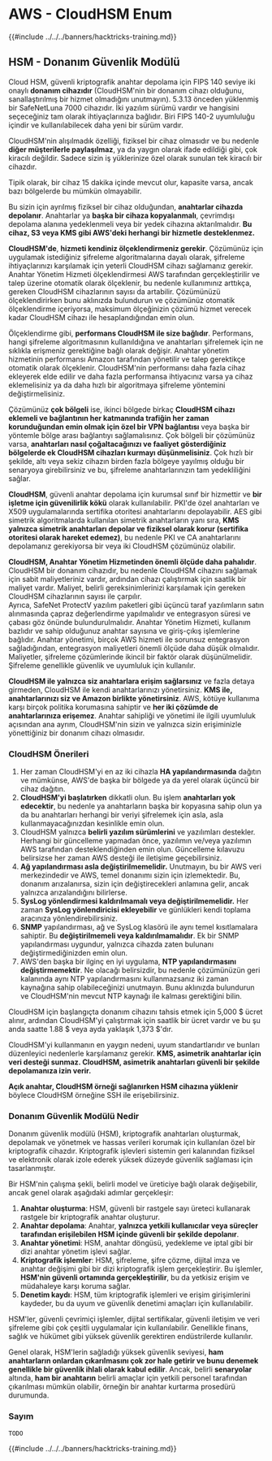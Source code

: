 # AWS - CloudHSM Enum

{{#include ../../../banners/hacktricks-training.md}}

## HSM - Donanım Güvenlik Modülü

Cloud HSM, güvenli kriptografik anahtar depolama için FIPS 140 seviye iki onaylı **donanım cihazıdır** (CloudHSM'nin bir donanım cihazı olduğunu, sanallaştırılmış bir hizmet olmadığını unutmayın). 5.3.13 önceden yüklenmiş bir SafeNetLuna 7000 cihazıdır. İki yazılım sürümü vardır ve hangisini seçeceğiniz tam olarak ihtiyaçlarınıza bağlıdır. Biri FIPS 140-2 uyumluluğu içindir ve kullanılabilecek daha yeni bir sürüm vardır.

CloudHSM'nin alışılmadık özelliği, fiziksel bir cihaz olmasıdır ve bu nedenle **diğer müşterilerle paylaşılmaz**, ya da yaygın olarak ifade edildiği gibi, çok kiracılı değildir. Sadece sizin iş yüklerinize özel olarak sunulan tek kiracılı bir cihazdır.

Tipik olarak, bir cihaz 15 dakika içinde mevcut olur, kapasite varsa, ancak bazı bölgelerde bu mümkün olmayabilir.

Bu sizin için ayrılmış fiziksel bir cihaz olduğundan, **anahtarlar cihazda depolanır**. Anahtarlar ya **başka bir cihaza kopyalanmalı**, çevrimdışı depolama alanına yedeklenmeli veya bir yedek cihazına aktarılmalıdır. **Bu cihaz, S3 veya KMS gibi AWS'deki herhangi bir hizmetle desteklenmez.**

**CloudHSM'de**, **hizmeti kendiniz ölçeklendirmeniz gerekir**. Çözümünüz için uygulamak istediğiniz şifreleme algoritmalarına dayalı olarak, şifreleme ihtiyaçlarınızı karşılamak için yeterli CloudHSM cihazı sağlamanız gerekir.\
Anahtar Yönetim Hizmeti ölçeklendirmesi AWS tarafından gerçekleştirilir ve talep üzerine otomatik olarak ölçeklenir, bu nedenle kullanımınız arttıkça, gereken CloudHSM cihazlarının sayısı da artabilir. Çözümünüzü ölçeklendirirken bunu aklınızda bulundurun ve çözümünüz otomatik ölçeklendirme içeriyorsa, maksimum ölçeğinizin çözümü hizmet verecek kadar CloudHSM cihazı ile hesaplandığından emin olun.

Ölçeklendirme gibi, **performans CloudHSM ile size bağlıdır**. Performans, hangi şifreleme algoritmasının kullanıldığına ve anahtarları şifrelemek için ne sıklıkla erişmeniz gerektiğine bağlı olarak değişir. Anahtar yönetim hizmetinin performansı Amazon tarafından yönetilir ve talep gerektikçe otomatik olarak ölçeklenir. CloudHSM'nin performansı daha fazla cihaz ekleyerek elde edilir ve daha fazla performansa ihtiyacınız varsa ya cihaz eklemelisiniz ya da daha hızlı bir algoritmaya şifreleme yöntemini değiştirmelisiniz.

Çözümünüz **çok bölgeli** ise, ikinci bölgede birkaç **CloudHSM cihazı eklemeli ve bağlantının her katmanında trafiğin her zaman korunduğundan emin olmak için özel bir VPN bağlantısı** veya başka bir yöntemle bölge arası bağlantıyı sağlamalısınız. Çok bölgeli bir çözümünüz varsa, **anahtarları nasıl çoğaltacağınızı ve faaliyet gösterdiğiniz bölgelerde ek CloudHSM cihazları kurmayı düşünmelisiniz**. Çok hızlı bir şekilde, altı veya sekiz cihazın birden fazla bölgeye yayılmış olduğu bir senaryoya girebilirsiniz ve bu, şifreleme anahtarlarınızın tam yedekliliğini sağlar.

**CloudHSM**, güvenli anahtar depolama için kurumsal sınıf bir hizmettir ve **bir işletme için güvenilirlik kökü** olarak kullanılabilir. PKI'de özel anahtarları ve X509 uygulamalarında sertifika otoritesi anahtarlarını depolayabilir. AES gibi simetrik algoritmalarda kullanılan simetrik anahtarların yanı sıra, **KMS yalnızca simetrik anahtarları depolar ve fiziksel olarak korur (sertifika otoritesi olarak hareket edemez)**, bu nedenle PKI ve CA anahtarlarını depolamanız gerekiyorsa bir veya iki CloudHSM çözümünüz olabilir.

**CloudHSM, Anahtar Yönetim Hizmetinden önemli ölçüde daha pahalıdır**. CloudHSM bir donanım cihazıdır, bu nedenle CloudHSM cihazını sağlamak için sabit maliyetleriniz vardır, ardından cihazı çalıştırmak için saatlik bir maliyet vardır. Maliyet, belirli gereksinimlerinizi karşılamak için gereken CloudHSM cihazlarının sayısı ile çarpılır.\
Ayrıca, SafeNet ProtectV yazılım paketleri gibi üçüncü taraf yazılımların satın alınmasında çapraz değerlendirme yapılmalıdır ve entegrasyon süresi ve çabası göz önünde bulundurulmalıdır. Anahtar Yönetim Hizmeti, kullanım bazlıdır ve sahip olduğunuz anahtar sayısına ve giriş-çıkış işlemlerine bağlıdır. Anahtar yönetimi, birçok AWS hizmeti ile sorunsuz entegrasyon sağladığından, entegrasyon maliyetleri önemli ölçüde daha düşük olmalıdır. Maliyetler, şifreleme çözümlerinde ikincil bir faktör olarak düşünülmelidir. Şifreleme genellikle güvenlik ve uyumluluk için kullanılır.

**CloudHSM ile yalnızca siz anahtarlara erişim sağlarsınız** ve fazla detaya girmeden, CloudHSM ile kendi anahtarlarınızı yönetirsiniz. **KMS ile, anahtarlarınızı siz ve Amazon birlikte yönetirsiniz**. AWS, kötüye kullanıma karşı birçok politika korumasına sahiptir ve **her iki çözümde de anahtarlarınıza erişemez**. Anahtar sahipliği ve yönetimi ile ilgili uyumluluk açısından ana ayrım, CloudHSM'nin sizin ve yalnızca sizin erişiminizle yönettiğiniz bir donanım cihazı olmasıdır.

### CloudHSM Önerileri

1. Her zaman CloudHSM'yi en az iki cihazla **HA yapılandırmasında** dağıtın ve mümkünse, AWS'de başka bir bölgede ya da yerel olarak üçüncü bir cihaz dağıtın.
2. **CloudHSM'yi başlatırken** dikkatli olun. Bu işlem **anahtarları yok edecektir**, bu nedenle ya anahtarların başka bir kopyasına sahip olun ya da bu anahtarları herhangi bir veriyi şifrelemek için asla, asla kullanmayacağınızdan kesinlikle emin olun.
3. CloudHSM yalnızca **belirli yazılım sürümlerini** ve yazılımları destekler. Herhangi bir güncelleme yapmadan önce, yazılımın ve/veya yazılımın AWS tarafından desteklendiğinden emin olun. Güncelleme kılavuzu belirsizse her zaman AWS desteği ile iletişime geçebilirsiniz.
4. **Ağ yapılandırması asla değiştirilmemelidir.** Unutmayın, bu bir AWS veri merkezindedir ve AWS, temel donanımı sizin için izlemektedir. Bu, donanım arızalanırsa, sizin için değiştirecekleri anlamına gelir, ancak yalnızca arızalandığını bilirlerse.
5. **SysLog yönlendirmesi kaldırılmamalı veya değiştirilmemelidir.** Her zaman **SysLog yönlendiricisi ekleyebilir** ve günlükleri kendi toplama aracınıza yönlendirebilirsiniz.
6. **SNMP** yapılandırması, ağ ve SysLog klasörü ile aynı temel kısıtlamalara sahiptir. Bu **değiştirilmemeli veya kaldırılmamalıdır**. Ek bir SNMP yapılandırması uygundur, yalnızca cihazda zaten bulunanı değiştirmediğinizden emin olun.
7. AWS'den başka bir ilginç en iyi uygulama, **NTP yapılandırmasını değiştirmemektir**. Ne olacağı belirsizdir, bu nedenle çözümünüzün geri kalanında aynı NTP yapılandırmasını kullanmazsanız iki zaman kaynağına sahip olabileceğinizi unutmayın. Bunu aklınızda bulundurun ve CloudHSM'nin mevcut NTP kaynağı ile kalması gerektiğini bilin.

CloudHSM için başlangıçta donanım cihazını tahsis etmek için 5,000 $ ücret alınır, ardından CloudHSM'yi çalıştırmak için saatlik bir ücret vardır ve bu şu anda saatte 1.88 $ veya ayda yaklaşık 1,373 $'dır.

CloudHSM'yi kullanmanın en yaygın nedeni, uyum standartlarıdır ve bunları düzenleyici nedenlerle karşılamanız gerekir. **KMS, asimetrik anahtarlar için veri desteği sunmaz. CloudHSM, asimetrik anahtarları güvenli bir şekilde depolamanıza izin verir.**

**Açık anahtar, CloudHSM örneği sağlanırken HSM cihazına yüklenir** böylece CloudHSM örneğine SSH ile erişebilirsiniz.

### Donanım Güvenlik Modülü Nedir

Donanım güvenlik modülü (HSM), kriptografik anahtarları oluşturmak, depolamak ve yönetmek ve hassas verileri korumak için kullanılan özel bir kriptografik cihazdır. Kriptografik işlevleri sistemin geri kalanından fiziksel ve elektronik olarak izole ederek yüksek düzeyde güvenlik sağlaması için tasarlanmıştır.

Bir HSM'nin çalışma şekli, belirli model ve üreticiye bağlı olarak değişebilir, ancak genel olarak aşağıdaki adımlar gerçekleşir:

1. **Anahtar oluşturma**: HSM, güvenli bir rastgele sayı üreteci kullanarak rastgele bir kriptografik anahtar oluşturur.
2. **Anahtar depolama**: Anahtar, **yalnızca yetkili kullanıcılar veya süreçler tarafından erişilebilen HSM içinde güvenli bir şekilde depolanır**.
3. **Anahtar yönetimi**: HSM, anahtar döngüsü, yedekleme ve iptal gibi bir dizi anahtar yönetim işlevi sağlar.
4. **Kriptografik işlemler**: HSM, şifreleme, şifre çözme, dijital imza ve anahtar değişimi gibi bir dizi kriptografik işlem gerçekleştirir. Bu işlemler, **HSM'nin güvenli ortamında gerçekleştirilir**, bu da yetkisiz erişim ve müdahaleye karşı koruma sağlar.
5. **Denetim kaydı**: HSM, tüm kriptografik işlemleri ve erişim girişimlerini kaydeder, bu da uyum ve güvenlik denetimi amaçları için kullanılabilir.

HSM'ler, güvenli çevrimiçi işlemler, dijital sertifikalar, güvenli iletişim ve veri şifreleme gibi çok çeşitli uygulamalar için kullanılabilir. Genellikle finans, sağlık ve hükümet gibi yüksek güvenlik gerektiren endüstrilerde kullanılır.

Genel olarak, HSM'lerin sağladığı yüksek güvenlik seviyesi, **ham anahtarların onlardan çıkarılmasını çok zor hale getirir ve bunu denemek genellikle bir güvenlik ihlali olarak kabul edilir**. Ancak, belirli **senaryolar** altında, **ham bir anahtarın** belirli amaçlar için yetkili personel tarafından çıkarılması mümkün olabilir, örneğin bir anahtar kurtarma prosedürü durumunda.

### Sayım
```
TODO
```
{{#include ../../../banners/hacktricks-training.md}}
